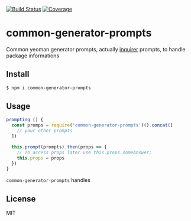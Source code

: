 [![Build Status](https://travis-ci.org/kaelzhang/common-generator-prompts.svg?branch=master)](https://travis-ci.org/kaelzhang/common-generator-prompts)
[![Coverage](https://codecov.io/gh/kaelzhang/common-generator-prompts/branch/master/graph/badge.svg)](https://codecov.io/gh/kaelzhang/common-generator-prompts)
<!-- optional appveyor tst
[![Windows Build Status](https://ci.appveyor.com/api/projects/status/github/kaelzhang/common-generator-prompts?branch=master&svg=true)](https://ci.appveyor.com/project/kaelzhang/common-generator-prompts)
-->
<!-- optional npm version
[![NPM version](https://badge.fury.io/js/common-generator-prompts.svg)](http://badge.fury.io/js/common-generator-prompts)
-->
<!-- optional npm downloads
[![npm module downloads per month](http://img.shields.io/npm/dm/common-generator-prompts.svg)](https://www.npmjs.org/package/common-generator-prompts)
-->
<!-- optional dependency status
[![Dependency Status](https://david-dm.org/kaelzhang/common-generator-prompts.svg)](https://david-dm.org/kaelzhang/common-generator-prompts)
-->

# common-generator-prompts

Common yeoman generator prompts, actually [inquirer](https://www.npmjs.com/package/inquirer) prompts, to handle package informations

## Install

```sh
$ npm i common-generator-prompts
```

## Usage

```js
prompting () {
  const promps = require('common-generator-prompts')().concat([
    // your other prompts
  ])

  this.prompt(prompts).then(props => {
    // To access props later use this.props.someAnswer;
    this.props = props
  })
}
```

`common-generator-prompts` handles

## License

MIT
